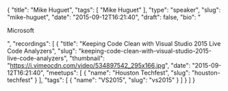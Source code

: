 {
  "title": "Mike Huguet",
  "tags": [
    "Mike Huguet"
  ],
  "type": "speaker",
  "slug": "mike-huguet",
  "date": "2015-09-12T16:21:40",
  "draft": false,
  "bio": "<p>Microsoft</p>",
  "recordings": [
    {
      "title": "Keeping Code Clean with Visual Studio 2015 Live Code Analyzers",
      "slug": "keeping-code-clean-with-visual-studio-2015-live-code-analyzers",
      "thumbnail": "https://i.vimeocdn.com/video/534897542_295x166.jpg",
      "date": "2015-09-12T16:21:40",
      "meetups": [
        {
          "name": "Houston Techfest",
          "slug": "houston-techfest"
        }
      ],
      "tags": [
        {
          "name": "VS2015",
          "slug": "vs2015"
        }
      ]
    }
  ]
}